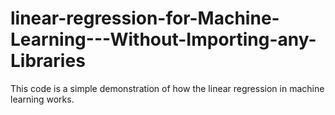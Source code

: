 # linear-regression-for-Machine-Learning---Without-Importing-any-Libraries
This code is a simple demonstration of how the linear regression in machine learning works.
